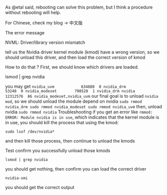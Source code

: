 
As @etal said, rebooting can solve this problem, but I think a procedure without rebooting will help.

For Chinese, check my blog -> 中文版

The error message

NVML: Driver/library version mismatch

tell us the Nvidia driver kernel module (kmod) have a wrong version, so we should unload this driver, and then load the correct version of kmod

How to do that ?
First, we should know which drivers are loaded.

lsmod | grep nvidia

you may get
`
nvidia_uvm            634880  8
nvidia_drm             53248  0
nvidia_modeset        790528  1 nvidia_drm
nvidia              12312576  86 nvidia_modeset,nvidia_uvm
`
our final goal is to unload `nvidia mod`, so we should unload the module depend on nvidia
`
sudo rmmod nvidia_drm
sudo rmmod nvidia_modeset
sudo rmmod nvidia_uvm
`
then, unload nvidia
`
sudo rmmod nvidia
`
Troubleshooting
if you get an error like `rmmod: ERROR: Module nvidia is in use`, which indicates that the kernel module is in use, you should kill the process that using the kmod:

`sudo lsof /dev/nvidia*`

and then kill those process, then continue to unload the kmods

Test
confirm you successfully unload those kmods

`lsmod | grep nvidia`

you should get nothing, then confirm you can load the correct driver

`nvidia-smi`

you should get the correct output
